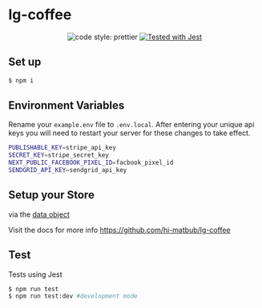 # lg-coffee

<p align="center">  
  
  <img alt="code style: prettier" src="https://img.shields.io/badge/type_check_with-prop_types-ff69b4.svg" />
  
  
  <a href="https://github.com/facebook/jest">
    <img src="https://img.shields.io/badge/tested_with-jest-99424f.svg" alt="Tested with Jest" />
  </a>  

</p>

## Set up

```bash
$ npm i 
```

## Environment Variables

Rename your `example.env` file to `.env.local`. After entering your unique api keys you will need to restart your server for these changes to take effect.

```bash
PUBLISHABLE_KEY=stripe_api_key
SECRET_KEY=stripe_secret_key
NEXT_PUBLIC_FACEBOOK_PIXEL_ID=facbook_pixel_id
SENDGRID_API_KEY=sendgrid_api_key
```

## Setup your Store

via the [data object](/utils/data.js)

Visit the docs for more info https://github.com/hi-matbub/lg-coffee


## Test

Tests using Jest

``` bash
$ npm run test 
$ npm run test:dev #development mode
```